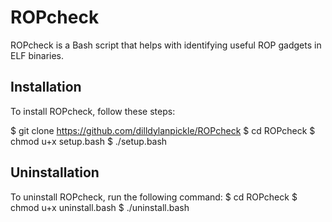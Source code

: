 # ROPcheck

ROPcheck is a Bash script that helps with identifying useful ROP gadgets in ELF binaries.

## Installation

To install ROPcheck, follow these steps:

$ git clone  https://github.com/dilldylanpickle/ROPcheck
$ cd ROPcheck
$ chmod u+x setup.bash
$ ./setup.bash

## Uninstallation

To uninstall ROPcheck, run the following command:
$ cd ROPcheck
$ chmod u+x uninstall.bash
$ ./uninstall.bash
